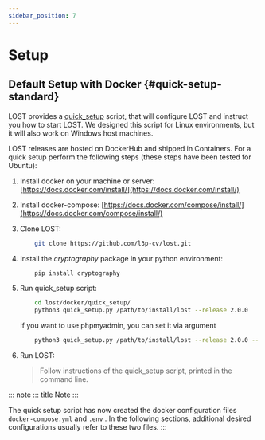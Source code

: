 ```yaml
---
sidebar_position: 7
---
```


# Setup

## Default Setup with Docker {#quick-setup-standard}

LOST provides a [quick_setup](https://github.com/l3p-cv/lost/tree/master/docker/quick_setup) script, that will configure LOST and instruct you how to start LOST. We designed this script for Linux environments, but it will also work on Windows host machines.

LOST releases are hosted on DockerHub and shipped in Containers. For a quick setup perform the following steps (these steps have been tested for Ubuntu):

1. Install docker on your machine or server: [https://docs.docker.com/install/](https://docs.docker.com/install/)
2. Install docker-compose: [https://docs.docker.com/compose/install/](https://docs.docker.com/compose/install/)
3. Clone LOST:  

    ``` bash
        git clone https://github.com/l3p-cv/lost.git
    ```

4. Install the *cryptography* package in your python environment:  

    ``` bash
        pip install cryptography
    ```

5. Run quick_setup script:

    ``` bash
        cd lost/docker/quick_setup/
        python3 quick_setup.py /path/to/install/lost --release 2.0.0
    ```

    If you want to use phpmyadmin, you can set it via argument

    ``` bash
        python3 quick_setup.py /path/to/install/lost --release 2.0.0 --phpmyadmin
    ```

6. Run LOST:
    > Follow instructions of the quick_setup script, printed in the
    > command line.

::: note
::: title
Note
:::

The quick setup script has now created the docker configuration files
`docker-compose.yml` and `.env` . In the following sections, additional
desired configurations usually refer to these two files.
:::
